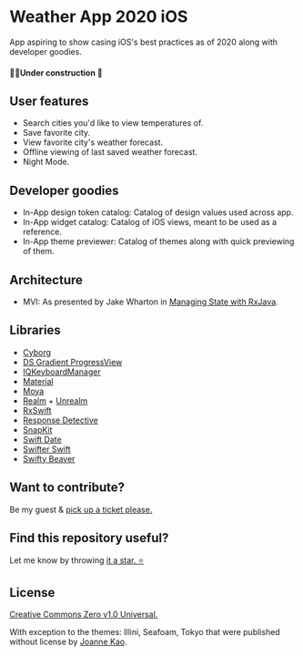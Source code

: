 # Weather App 2020 iOS
App aspiring to show casing iOS's best practices as of 2020 along with developer goodies.
####  👷‍♂️Under construction 🚧

## User features
- Search cities you'd like to view temperatures of.
- Save favorite city. 
- View favorite city's weather forecast.
- Offline viewing of last saved weather forecast.
- Night Mode.

## Developer goodies
- In-App design token catalog: Catalog of design values used across app.
- In-App widget catalog: Catalog of iOS views, meant to be used as a reference.
- In-App theme previewer: Catalog of themes along with quick previewing of them.

## Architecture
- MVI: As presented by Jake Wharton in [Managing State with RxJava](https://jakewharton.com/the-state-of-managing-state-with-rxjava/).

## Libraries
- [Cyborg](https://github.com/uber/cyborg)
- [DS Gradient ProgressView](https://github.com/DholStudio/DSGradientProgressView)
- [IQKeyboardManager](https://github.com/hackiftekhar/IQKeyboardManager)
- [Material](https://github.com/material-components/material-components-ios/)
- [Moya](https://github.com/Moya/Moya)
- [Realm](https://github.com/realm/realm-cocoa) + [Unrealm](https://github.com/arturdev/Unrealm)
- [RxSwift](https://github.com/ReactiveX/RxSwift)
- [Response Detective](https://github.com/netguru/ResponseDetective)
- [SnapKit](https://github.com/SnapKit/SnapKit)
- [Swift Date](https://github.com/malcommac/SwiftDate)
- [Swifter Swift](https://github.com/SwifterSwift/SwifterSwift)
- [Swifty Beaver](https://github.com/SwiftyBeaver/SwiftyBeaver)

## Want to contribute?
Be my guest & [pick up a ticket please.](https://github.com/whether-jacket/weather-app-2020-ios/issues)

## Find this repository useful?
Let me know by throwing [it a star. :star:](https://github.com/whether-jacket/weather-app-2020-ios/stargazers)

## License
[Creative Commons Zero v1.0 Universal.](https://github.com/whether-jacket/weather-app-2020-ios/blob/master/LICENSE)

With exception to the themes: Illini, Seafoam, Tokyo that were published without license by [Joanne Kao](https://github.com/pixelbutter/theme-sample).
